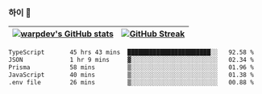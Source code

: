 
### 하이 👋
[![warpdev's GitHub stats](https://github-readme-stats.vercel.app/api?username=warpdev&show_icons=true&theme=vue-dark)](#) |[![GitHub Streak](https://github-readme-streak-stats.herokuapp.com/?user=warpdev&theme=dark)](#)
--- | --- |
<!--START_SECTION:waka-->

```txt
TypeScript       45 hrs 43 mins  ███████████████████████░░   92.58 %
JSON             1 hr 9 mins     ▓░░░░░░░░░░░░░░░░░░░░░░░░   02.34 %
Prisma           58 mins         ▒░░░░░░░░░░░░░░░░░░░░░░░░   01.96 %
JavaScript       40 mins         ▒░░░░░░░░░░░░░░░░░░░░░░░░   01.38 %
.env file        26 mins         ▒░░░░░░░░░░░░░░░░░░░░░░░░   00.88 %
```

<!--END_SECTION:waka-->

<!--
**warpdev/warpdev** is a ✨ _special_ ✨ repository because its `README.md` (this file) appears on your GitHub profile.

Here are some ideas to get you started:

- 🔭 I’m currently working on ...
- 🌱 I’m currently learning ...
- 👯 I’m looking to collaborate on ...
- 🤔 I’m looking for help with ...
- 💬 Ask me about ...
- 📫 How to reach me: ...
- 😄 Pronouns: ...
- ⚡ Fun fact: ...
-->
